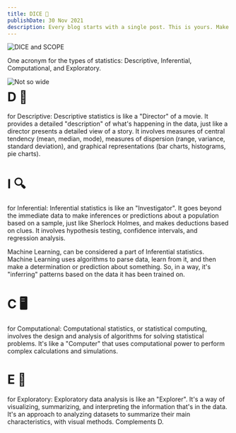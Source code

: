 ```yaml
---
title: DICE 🎲
publishDate: 30 Nov 2021
description: Every blog starts with a single post. This is yours. Make it great.
---
```


![DICE and SCOPE](/assets/images/dice.jpeg)

One acronym for the types of statistics: Descriptive, Inferential, Computational, and Exploratory.

<img src="/assets/images/dice.jpeg" alt="Not so wide" style="float: left" />

# D 🎥

for Descriptive: Descriptive statistics is like a "Director" of a movie. It provides a detailed "description" of what's happening in the data, just like a director presents a detailed view of a story. It involves measures of central tendency (mean, median, mode), measures of dispersion (range, variance, standard deviation), and graphical representations (bar charts, histograms, pie charts).

# I 🔍

for Inferential: Inferential statistics is like an "Investigator". It goes beyond the immediate data to make inferences or predictions about a population based on a sample, just like Sherlock Holmes, and makes deductions based on clues. It involves hypothesis testing, confidence intervals, and regression analysis.

Machine Learning, can be considered a part of Inferential statistics. Machine Learning uses algorithms to parse data, learn from it, and then make a determination or prediction about something. So, in a way, it's "inferring" patterns based on the data it has been trained on.

# C 🖥

for Computational: Computational statistics, or statistical computing, involves the design and analysis of algorithms for solving statistical problems. It's like a "Computer" that uses computational power to perform complex calculations and simulations.

# E 🧭

for Exploratory: Exploratory data analysis is like an "Explorer". It's a way of visualizing, summarizing, and interpreting the information that's in the data. It's an approach to analyzing datasets to summarize their main characteristics, with visual methods. Complements D.

